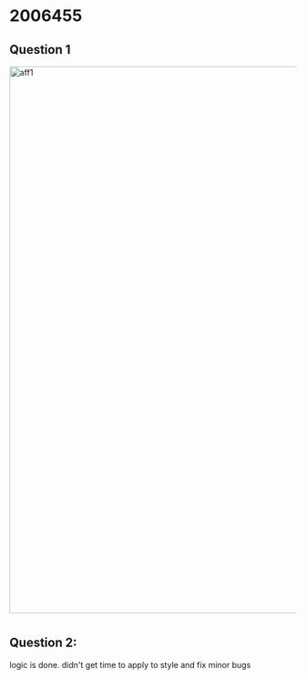 # 2006455

## Question 1
<img width="960" alt="aff1" src="https://github.com/promise-dash/2006455/assets/86062880/e4ce5f88-fde4-4237-a2d9-c1397a167f5b">

#

## Question 2: 
logic is done. didn't get time to apply to style and fix minor bugs
